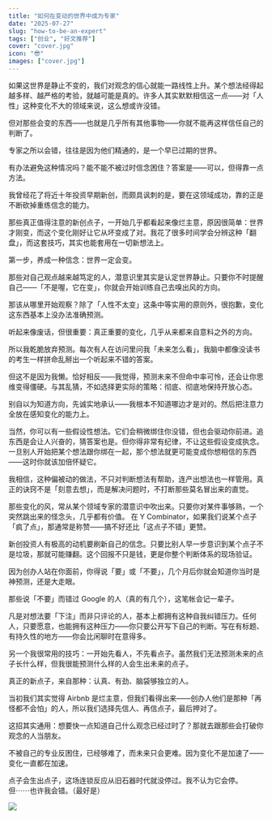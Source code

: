 ```yaml
---
title: "如何在变动的世界中成为专家"
date: "2025-07-27"
slug: "how-to-be-an-expert"
tags: ["创业", "好文推荐"]
cover: "cover.jpg"
icon: "😎"
images: ["cover.jpg"]
---
```

如果这世界是静止不变的，我们对观念的信心就能一路线性上升。某个想法经得起越多样、越严格的考验，就越可能是真的。许多人其实默默相信这一点——对「人性」这种变化不大的领域来说，这么想或许没错。



但对那些会变的东西——也就是几乎所有其他事物——你就不能再这样信任自己的判断了。



专家之所以会错，往往是因为他们精通的，是一个早已过期的世界。



有办法避免这种情况吗？能不能不被过时信念困住？答案是——可以，但得靠一点方法。



我曾经花了将近十年投资早期新创，而颇具讽刺的是，要在这领域成功，靠的正是不断砍掉重练信念的能力。



那些真正值得注意的新创点子，一开始几乎都看起来像烂主意，原因很简单：世界才刚变，而这个变化刚好让它从坏变成了对。我花了很多时间学会分辨这种「翻盘」，而这套技巧，其实也能套用在一切新想法上。



第一步，养成一种信念：世界一定会变。



那些对自己观点越来越笃定的人，潜意识里其实是认定世界静止。只要你不时提醒自己——「不是喔，它在变」，你就会开始训练自己去嗅出风的方向。



那该从哪里开始观察？除了「人性不太变」这条中等实用的原则外，很抱歉，变化这东西基本上没办法准确预测。



听起来像废话，但很重要：真正重要的变化，几乎从来都来自意料之外的方向。



所以我乾脆放弃预测。每次有人在访问里问我「未来怎么看」，我脑中都像没读书的考生一样拼命乱掰出一个听起来不错的答案。



但这不是因为我懒。恰好相反——我觉得，预测未来不但命中率可怜，还会让你思维变得僵硬。与其乱猜，不如选择更实际的策略：彻底、彻底地保持开放心态。



别自以为知道方向，先诚实地承认——我根本不知道哪边才是对的。然后把注意力全放在感知变化的能力上。



当然，你可以有一些假设性想法。它们会稍微绑住你没错，但也会驱动你前进。追东西是会让人兴奋的，猜答案也是。但你得非常有纪律，不让这些假设变成执念。
一旦别人开始把某个想法跟你绑在一起，那个想法就更可能变成你想相信的东西——这时你就该加倍怀疑它。



我相信，这种偏被动的做法，不只对判断想法有帮助，连产出想法也一样管用。真正的诀窍不是「刻意去想」，而是解决问题时，不打断那些莫名冒出来的直觉。



那些变化的风，常从某个领域专家的潜意识中吹出来。只要你对某件事够熟，一个突然跳出来的怪念头，几乎都有价值。
在 Y Combinator，如果我们说某个点子「疯了点」，那通常是称赞——搞不好还比「这点子不错」更赞。



新创投资人有极高的动机要刷新自己的信念。只要比别人早一步意识到某个点子不是垃圾，那就可能赚翻。这个回报不只是钱，更是你整个判断体系的现场验证。



因为创办人站在你面前，你得说「要」或「不要」，几个月后你就会知道你当时是神预测，还是大走眼。



那些说「不要」而错过 Google 的人（真的有几个），这笔帐会记一辈子。



凡是对想法要「下注」而非只评论的人，基本上都拥有这种自我纠错压力。任何人，只要愿意，也能拥有这种压力——你只要公开写下自己的判断。写在有标题、有持久性的地方——你会比闲聊时在意得多。



另一个我很常用的技巧：一开始先看人，不先看点子。虽然我们无法预测未来的点子长什么样，但我很能预测什么样的人会生出未来的点子。



真正的新点子，来自那种：认真、有劲、脑袋够独立的人。



当初我们其实觉得 Airbnb 是烂主意，但我们看得出来——创办人他们是那种「再怪都不会怕」的人，所以我们选择先信人、再信点子，最后押对了。



这招其实通用：想要快一点知道自己什么观念已经过时了？那就去跟那些会打破你观念的人当朋友。



不被自己的专业反困住，已经够难了，而未来只会更难。因为变化不是加速了——变化一直都在加速。



点子会生出点子，这场连锁反应从旧石器时代就没停过。我不认为它会停。
但⋯⋯也许我会错。（最好是）




![](https://prod-files-secure.s3.us-west-2.amazonaws.com/112d0858-5090-4d34-a606-b75eb8d65fd2/46476355-9cf3-4e99-9b7a-3531bc426380/1000202064.png?X-Amz-Algorithm=AWS4-HMAC-SHA256&X-Amz-Content-Sha256=UNSIGNED-PAYLOAD&X-Amz-Credential=ASIAZI2LB4667WBOQ2MF%2F20250805%2Fus-west-2%2Fs3%2Faws4_request&X-Amz-Date=20250805T140140Z&X-Amz-Expires=3600&X-Amz-Security-Token=IQoJb3JpZ2luX2VjECYaCXVzLXdlc3QtMiJGMEQCIHvLNFGjJYU%2BVDE4t5fqVJshgHJ1YfS7dHTehvHH8IW3AiAEUZ5GRk85jVyUGOB4x%2BIF3dmnfqTdiox%2BZR%2FM7x1Rsir%2FAwhfEAAaDDYzNzQyMzE4MzgwNSIM0%2FRCWra3st4IHEqQKtwDF731pKDkRTdZ32OxcA%2BPd9WHfUIhs7LM8EcHRvVuJ3Vv7QIptDZOxCWnNSONtVCn4DKxl7N6%2Bk3j3gNd4g0%2Bsvl4iJFX2xAI24mNabf11KAQEhdT7cr9jw0vtrpvTf6LB0aj8IMmbOFVp0L7X430cwmmoYtPYM1pvGLr1qYsY0pEqTHIBP9ii9j6kyC8uOD7bZ50LImxGiGvta7cL%2BAv96KyIfyml80JwGv5BDKlmHNFtEexSVLZzRqC8Kj8RhAD2DdETpBy2XqkmRZzsXndMHK4xWxgouQxyn%2BTJMp1DN57Fb3Q6UW3IhGdD4U3fduFqqj2hnuQwv5FXYuBWLaGNG2Fc%2Fd41k7jezkaVsoWwFw8eb8URKTCNlMmnRZYJoNzGQxYInhXw697E3082l5AZHcnGcDJ452pWrJa3FvSqCtVzEmQ2Agkf9FhQUKFY3i4WtNJdbxJPo70DizwGbsyCbAE7twLw5BjiA%2B6qPhK2dAZ8VYByrxWMR%2B1cj8MyDFoSBsXa1zGdqixHq6Caq6UmsQ9Wt20xMEX5eVTtfI%2Bj%2BEfcOM11EhR5PWLwyB3ZkxnboWz4Bs9UpM2zzuz1AvDbPSjdy19mVlpkW8dnesvtsY%2FcSUd6kCuxbhX1Agw%2BY7IxAY6pgF1W3Su02jPX%2BTU34KI1bld2hoiQB2ltXqToOK08izkHnROmgdA2XchRrcTQJW29IaPbFAQVRsJdnL0IzlQBT2TM1pw5Hk1gcNpjtc2OFbolwcBfCJ6qdNvIXq6eR7tw9826NNgpUcNuB2JIv3oGlqc%2F2leDjOCa2MZ92p5LCIwcuby6qypmLawQjYa%2FuhSoox%2B%2BKLkzS3RzLyVCKSx49aGmaK2ChjP&X-Amz-Signature=b8636f7748750b11e1894d8ab9bb67a8846ef2c4ed2bb01404a819a8f9dc9cc3&X-Amz-SignedHeaders=host&x-amz-checksum-mode=ENABLED&x-id=GetObject)

